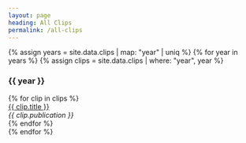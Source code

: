 ```yaml
---
layout: page
heading: All Clips
permalink: /all-clips
---
```


<div>
  {% assign years = site.data.clips | map: "year" | uniq %}
  {% for year in years %}
    {% assign clips = site.data.clips | where: "year", year %}
    <div class="row pad-top">
      <div class="column left-rail">
        <h3>
          {{ year }}
        </h3>
      </div>
      <div class="column">
        {% for clip in clips %}
        <div>
          <a href="{{ clip.link }}"><u>{{ clip.title }}</u></a>
          <br/>
          <i>{{ clip.publication }}</i>
        </div>
        {% endfor %}
      </div>
    </div>
  {% endfor %}
</div>
